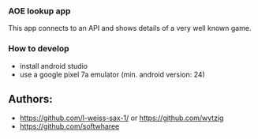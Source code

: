 ### AOE lookup app

This app connects to an API and shows details of a very well known game. 

### How to develop
- install android studio
- use a google pixel 7a emulator (min. android version: 24)


## Authors:
- https://github.com/l-weiss-sax-1/ or https://github.com/wytzig
- https://github.com/softwharee